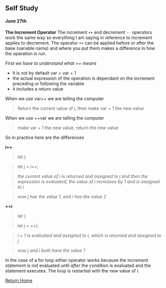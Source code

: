 ## Self Study
#### June 27th

**The Increment Operator**
The increment `++` and decrement `--` operators work the same way so everything I am saying in reference to increment applies to decrement. The operator `++` can be applied before or after the base (variable name) and where you put them makes a difference in how the operation is run.

*First we have to understand what ++ means*
- it is not by default var = var + 1
- the actual expression of the operation is dependant on the increment preceding or following the variable
- it includes a return value

When we use var++ we are telling the computer
> Return the current value of i, then make var + 1 the new value 

When we use ++var we are telling the computer
> make var + 1 the new value, return the new value

So in practice here are the differences

**i++**
> let i;

> let j = i++;

> *the current value of i is returned and assigned to j and then the expression is evaluated, the value of i increases by 1 and is assigned to i*

> *now j has the value 1, and i has the value 2*

**++i**
> let i;

> let j = ++i;

> *i + 1 is evaluated and assigned to i, which is returned and assigned to j*

> *now j and i both have the value 1*

In the case of a for loop either operator works because the increment statement is not evaluated until *after* the condition is evaluated and the statement executes. The loop is restarted with the new value of i.

[Return Home](https://sarabeth-russert.github.io/reading-notes/)
